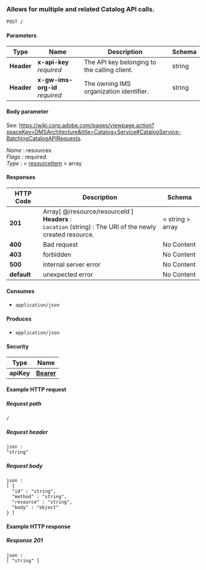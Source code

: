 
<a name="post_service_resources"></a>
### Allows for multiple and related Catalog API calls.
```
POST /
```


#### Parameters

|Type|Name|Description|Schema|
|---|---|---|---|
|**Header**|**x-api-key**  <br>*required*|The API key belonging to the calling client.|string|
|**Header**|**x-gw-ims-org-id**  <br>*required*|The owning IMS organization identifier.|string|


#### Body parameter
See: https://wiki.corp.adobe.com/pages/viewpage.action?spaceKey=DMSArchitecture&title=Catalog+Service#CatalogService-BatchingCatalogAPIRequests.

*Name* : resources  
*Flags* : required  
*Type* : < [resourceItem](../definitions/resourceItem.md#resourceitem) > array


#### Responses

|HTTP Code|Description|Schema|
|---|---|---|
|**201**|Array[ @/resource/resourceId ]  <br>**Headers** :   <br>`Location` (string) : The URI of the newly created resource.|< string > array|
|**400**|Bad request|No Content|
|**403**|forbidden|No Content|
|**500**|internal server error|No Content|
|**default**|unexpected error|No Content|


#### Consumes

* `application/json`


#### Produces

* `application/json`


#### Security

|Type|Name|
|---|---|
|**apiKey**|**[Bearer](security.md#bearer)**|


#### Example HTTP request

##### Request path
```
/
```


##### Request header
```
json :
"string"
```


##### Request body
```
json :
[ {
  "id" : "string",
  "method" : "string",
  "resource" : "string",
  "body" : "object"
} ]
```


#### Example HTTP response

##### Response 201
```
json :
[ "string" ]
```



